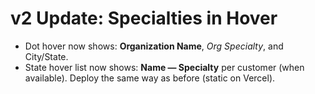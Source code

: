 # v2 Update: Specialties in Hover
- Dot hover now shows: **Organization Name**, *Org Specialty*, and City/State.
- State hover list now shows: **Name — Specialty** per customer (when available).
Deploy the same way as before (static on Vercel).
